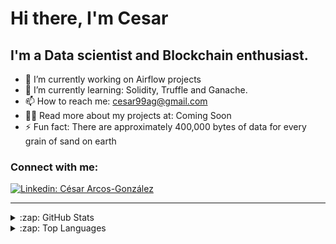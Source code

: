 # Hi there, I'm Cesar

## I'm a Data scientist and Blockchain enthusiast.
- 🔭 I’m currently working on Airflow projects
- 🌱 I’m currently learning: Solidity, Truffle and Ganache.
- 📫 How to reach me: cesar99ag@gmail.com
- 👨‍💻 Read more about my projects at: Coming Soon
- ⚡ Fun fact: There are approximately 400,000 bytes of data for every grain of sand on earth 
  
### Connect with me:
[![Linkedin: César Arcos-González](https://img.shields.io/badge/-César-blue?style=flat-square&logo=Linkedin&logoColor=white&link=https://www.linkedin.com/in/cesar-arcos/)](https://www.linkedin.com/in/cesar-arcos/)

 ---
<details>
<summary>:zap: GitHub Stats</summary>

  <img align="left" alt="CAG9's GitHub Stats" src="https://github-readme-stats.vercel.app/api?username=CAG9&show_icons=true&hide_border=false&title_color=ff652f&icon_color=FFE400&bg_color=09131B&text_color=ffffff&border_color=0c1a25" />

</details>
  
<details>
<summary>:zap: Top Languages</summary>  
  <img align="left" src="https://github-readme-stats.vercel.app/api/top-langs/?username=CAG9&theme=radical" alt="top languages">
</details>
